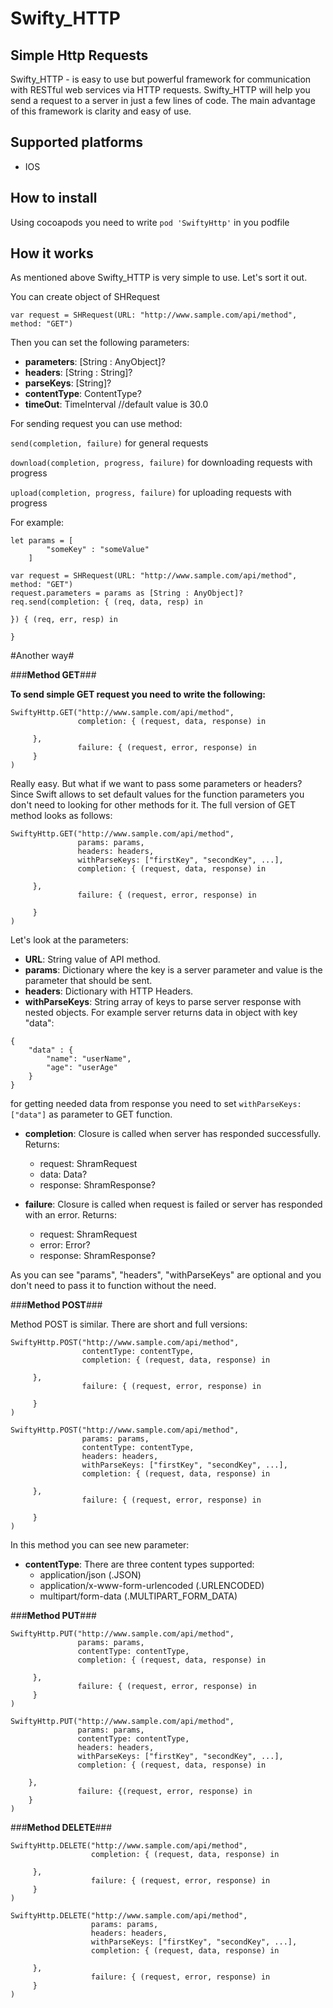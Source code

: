 # **Swifty_HTTP** #
## Simple Http Requests ##

Swifty_HTTP - is easy to use but powerful framework for communication with RESTful web services via HTTP requests. Swifty_HTTP will help you send a request to a server in just a few lines of code. The main advantage of this framework is clarity and easy of use.

## **Supported platforms** ##
- IOS

## **How to install** ##
Using cocoapods you need to write ``` pod 'SwiftyHttp' ``` in you podfile

## **How it works** ##
As mentioned above Swifty_HTTP is very simple to use. Let's sort it out.

You can create object of SHRequest
```
var request = SHRequest(URL: "http://www.sample.com/api/method", method: "GET")
```
Then you can set the following parameters:

* **parameters**: [String : AnyObject]?
* **headers**: [String : String]?
* **parseKeys**: [String]?
* **contentType**: ContentType?
* **timeOut**: TimeInterval //default value is 30.0

For sending request you can use method:

```send(completion, failure)``` for general requests

```download(completion, progress, failure)``` for downloading requests with progress

```upload(completion, progress, failure)``` for uploading requests with progress

For example:

```
let params = [
        "someKey" : "someValue"
    ]

var request = SHRequest(URL: "http://www.sample.com/api/method", method: "GET")
request.parameters = params as [String : AnyObject]?
req.send(completion: { (req, data, resp) in
            
}) { (req, err, resp) in
            
}

```


#Another way#

###**Method GET**###

**To send simple GET request you need to write the following:**
```
SwiftyHttp.GET("http://www.sample.com/api/method",
               completion: { (request, data, response) in
            
     },
               failure: { (request, error, response) in
     }
)
```

Really easy. But what if we want to pass some parameters or headers? Since Swift allows to set default values for the function parameters you don't need to looking for other methods for it. The full version of GET method looks as follows:
```
SwiftyHttp.GET("http://www.sample.com/api/method",
               params: params,
               headers: headers,
               withParseKeys: ["firstKey", "secondKey", ...],
               completion: { (request, data, response) in
     
     },
               failure: { (request, error, response) in
     
     }
)
```

Let's look at the parameters:

* **URL**: String value of API method.
* **params**: Dictionary where the key is a server parameter and value is the parameter that should be sent. 
* **headers**: Dictionary with HTTP Headers.
* **withParseKeys**: String array of keys to parse server response with nested objects. For example server returns data in object with key "data":
```
{
    "data" : {
        "name": "userName",
        "age": "userAge"
    }
}
```
for getting needed data from response you need to set ```withParseKeys: ["data"]``` as parameter to GET function.

* **completion**: Closure is called when server has responded successfully. Returns:
    * request: ShramRequest
    * data: Data?
    * response: ShramResponse?

* **failure**: Closure is called when request is failed or server has responded with an error. Returns:
    * request: ShramRequest
    * error: Error?
    * response: ShramResponse?

As you can see "params", "headers", "withParseKeys" are optional and you don't need to pass it to function without the need.

###**Method POST**###

Method POST is similar. There are short and full versions:

```
SwiftyHttp.POST("http://www.sample.com/api/method",
                contentType: contentType,
                completion: { (request, data, response) in
                    
     },
                failure: { (request, error, response) in
            
     }
)

SwiftyHttp.POST("http://www.sample.com/api/method",
                params: params,
                contentType: contentType,
                headers: headers,
                withParseKeys: ["firstKey", "secondKey", ...],
                completion: { (request, data, response) in
     
     },
                failure: { (request, error, response) in
     
     }
)
```

In this method you can see new parameter:

* **contentType**: There are three content types supported:
    * application/json (.JSON)
    * application/x-www-form-urlencoded (.URLENCODED)
    * multipart/form-data (.MULTIPART_FORM_DATA)

###**Method PUT**###

```
SwiftyHttp.PUT("http://www.sample.com/api/method",
               params: params,
               contentType: contentType,
               completion: { (request, data, response) in
                    
     },
               failure: { (request, error, response) in
     }
)

SwiftyHttp.PUT("http://www.sample.com/api/method",
               params: params,
               contentType: contentType,
               headers: headers,
               withParseKeys: ["firstKey", "secondKey", ...],
               completion: { (request, data, response) in
                    
    },
               failure: {(request, error, response) in
    }
)
```

###**Method DELETE**###
```
SwiftyHttp.DELETE("http://www.sample.com/api/method",
                  completion: { (request, data, response) in
                        
     },
                  failure: { (request, error, response) in
     }
)

SwiftyHttp.DELETE("http://www.sample.com/api/method",
                  params: params,
                  headers: headers,
                  withParseKeys: ["firstKey", "secondKey", ...],
                  completion: { (request, data, response) in
                        
     },
                  failure: { (request, error, response) in
     }
)
```
